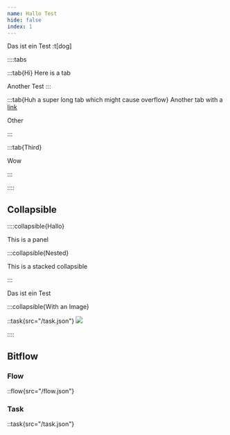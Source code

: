 ```yaml
---
name: Hallo Test
hide: false
index: 1
---
```


Das ist ein Test :t[dog]

::::tabs

:::tab{Hi}
Here is a tab

Another Test
:::

:::tab{Huh a super long tab which might cause overflow}
Another tab with a [link](#)

Other

:::

:::tab{Third}

Wow

:::

::::

## Collapsible

::::collapsible{Hallo}

This is a panel

:::collapsible{Nested}

This is a stacked collapsible

:::

Das ist ein Test

:::collapsible{With an Image}

::task{src="/task.json"}
![](/test.jpg)

::::

## Bitflow

### Flow

::flow{src="/flow.json"}

### Task

::task{src="/task.json"}
